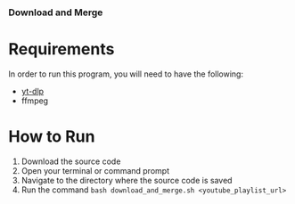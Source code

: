 
### Download and Merge

# Requirements
In order to run this program, you will need to have the following:

- [yt-dlp](https://github.com/yt-dlp/yt-dlp)
- ffmpeg

# How to Run

1. Download the source code
2. Open your terminal or command prompt
3. Navigate to the directory where the source code is saved
4. Run the command `bash download_and_merge.sh <youtube_playlist_url>`
